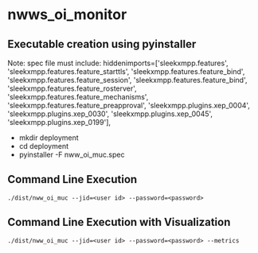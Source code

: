 # nwws_oi_monitor


## Executable creation using pyinstaller 

Note:
spec file must include: 
hiddenimports=['sleekxmpp.features', 'sleekxmpp.features.feature_starttls', 'sleekxmpp.features.feature_bind', 'sleekxmpp.features.feature_session', 'sleekxmpp.features.feature_bind', 'sleekxmpp.features.feature_rosterver', 'sleekxmpp.features.feature_mechanisms', 'sleekxmpp.features.feature_preapproval', 'sleekxmpp.plugins.xep_0004', 'sleekxmpp.plugins.xep_0030', 'sleekxmpp.plugins.xep_0045', 'sleekxmpp.plugins.xep_0199'],
            
* mkdir deployment
* cd deployment
* pyinstaller -F nww_oi_muc.spec 


## Command Line Execution 

`./dist/nww_oi_muc --jid=<user id> --password=<password>`

## Command Line Execution with Visualization

`./dist/nww_oi_muc --jid=<user id> --password=<password> --metrics`
